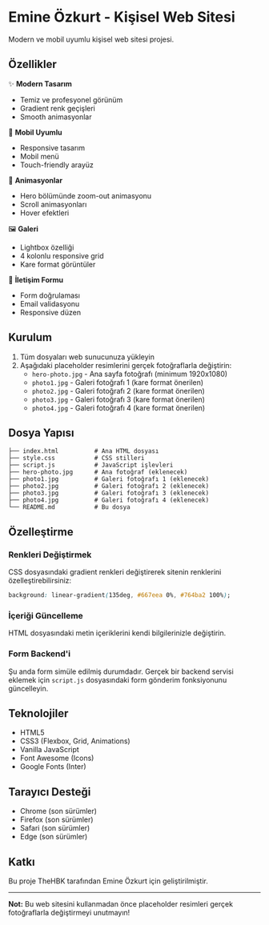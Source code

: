 # Emine Özkurt - Kişisel Web Sitesi

Modern ve mobil uyumlu kişisel web sitesi projesi.

## Özellikler

✨ **Modern Tasarım**
- Temiz ve profesyonel görünüm
- Gradient renk geçişleri
- Smooth animasyonlar

📱 **Mobil Uyumlu**
- Responsive tasarım
- Mobil menü
- Touch-friendly arayüz

🎨 **Animasyonlar**
- Hero bölümünde zoom-out animasyonu
- Scroll animasyonları
- Hover efektleri

🖼️ **Galeri**
- Lightbox özelliği
- 4 kolonlu responsive grid
- Kare format görüntüler

📧 **İletişim Formu**
- Form doğrulaması
- Email validasyonu
- Responsive düzen

## Kurulum

1. Tüm dosyaları web sunucunuza yükleyin
2. Aşağıdaki placeholder resimlerini gerçek fotoğraflarla değiştirin:
   - `hero-photo.jpg` - Ana sayfa fotoğrafı (minimum 1920x1080)
   - `photo1.jpg` - Galeri fotoğrafı 1 (kare format önerilen)
   - `photo2.jpg` - Galeri fotoğrafı 2 (kare format önerilen)
   - `photo3.jpg` - Galeri fotoğrafı 3 (kare format önerilen)
   - `photo4.jpg` - Galeri fotoğrafı 4 (kare format önerilen)

## Dosya Yapısı

```
├── index.html          # Ana HTML dosyası
├── style.css           # CSS stilleri
├── script.js           # JavaScript işlevleri
├── hero-photo.jpg      # Ana fotoğraf (eklenecek)
├── photo1.jpg          # Galeri fotoğrafı 1 (eklenecek)
├── photo2.jpg          # Galeri fotoğrafı 2 (eklenecek)
├── photo3.jpg          # Galeri fotoğrafı 3 (eklenecek)
├── photo4.jpg          # Galeri fotoğrafı 4 (eklenecek)
└── README.md           # Bu dosya
```

## Özelleştirme

### Renkleri Değiştirmek
CSS dosyasındaki gradient renkleri değiştirerek sitenin renklerini özelleştirebilirsiniz:
```css
background: linear-gradient(135deg, #667eea 0%, #764ba2 100%);
```

### İçeriği Güncelleme
HTML dosyasındaki metin içeriklerini kendi bilgilerinizle değiştirin.

### Form Backend'i
Şu anda form simüle edilmiş durumdadır. Gerçek bir backend servisi eklemek için `script.js` dosyasındaki form gönderim fonksiyonunu güncelleyin.

## Teknolojiler

- HTML5
- CSS3 (Flexbox, Grid, Animations)
- Vanilla JavaScript
- Font Awesome (Icons)
- Google Fonts (Inter)

## Tarayıcı Desteği

- Chrome (son sürümler)
- Firefox (son sürümler)
- Safari (son sürümler)
- Edge (son sürümler)

## Katkı

Bu proje TheHBK tarafından Emine Özkurt için geliştirilmiştir.

---

**Not:** Bu web sitesini kullanmadan önce placeholder resimleri gerçek fotoğraflarla değiştirmeyi unutmayın! 